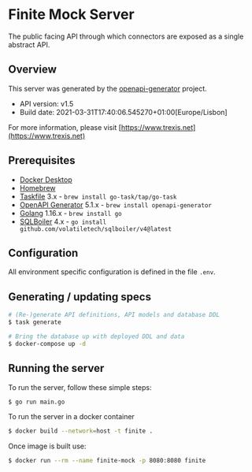 # Finite Mock Server

The public facing API through which connectors are exposed as a single abstract API.

## Overview

This server was generated by the [openapi-generator](https://openapi-generator.tech) project.

- API version: v1.5
- Build date: 2021-03-31T17:40:06.545270+01:00[Europe/Lisbon]

For more information, please visit [https://www.trexis.net](https://www.trexis.net)

## Prerequisites

* [Docker Desktop](https://www.docker.com/products/docker-desktop)
* [Homebrew](https://docs.brew.sh/Installation)
* [Taskfile](https://taskfile.dev) 3.x - `brew install go-task/tap/go-task`
* [OpenAPI Generator](https://github.com/OpenAPITools/openapi-generator) 5.1.x - `brew install openapi-generator`
* [Golang](https://golang.org/) 1.16.x - `brew install go`
* [SQLBoiler](https://github.com/volatiletech/sqlboiler) 4.x - `go install github.com/volatiletech/sqlboiler/v4@latest`

## Configuration

All environment specific configuration is defined in the file `.env`.
## Generating / updating specs

~~~bash
# (Re-)generate API definitions, API models and database DDL
$ task generate

# Bring the database up with deployed DDL and data
$ docker-compose up -d
~~~
## Running the server

To run the server, follow these simple steps:

~~~bash
$ go run main.go
~~~

To run the server in a docker container

~~~bash
$ docker build --network=host -t finite .
~~~

Once image is built use:

~~~bash
$ docker run --rm --name finite-mock -p 8080:8080 finite 
~~~
